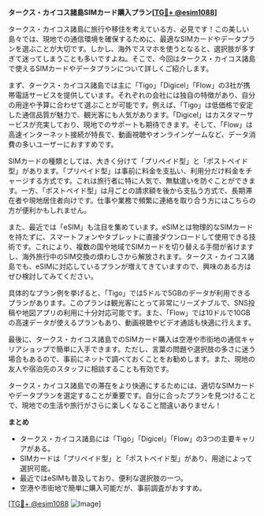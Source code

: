 **タークス・カイコス諸島SIMカード購入プラン[[TG💪+ @esim1088](https://t.me/s/esim1088)]**

タークス・カイコス諸島に旅行や移住を考えている方、必見です！この美しい島々では、現地での通信環境を確保するために、最適なSIMカードやデータプランを選ぶことが大切です。しかし、海外でスマホを使うとなると、選択肢が多すぎて迷ってしまうことも多いですよね。そこで、今回はタークス・カイコス諸島で使えるSIMカードやデータプランについて詳しくご紹介します。

まず、タークス・カイコス諸島では主に「Tigo」「Digicel」「Flow」の3社が携帯電話サービスを提供しています。それぞれの会社には独自の特徴があり、自分の用途や予算に合わせて選ぶことが可能です。例えば、「Tigo」は低価格で安定した通信品質が魅力で、観光客にも人気があります。「Digicel」はカスタマーサービスが充実しており、現地でのサポートも期待できます。そして、「Flow」は高速インターネット接続が特長で、動画視聴やオンラインゲームなど、データ消費の多いユーザーにおすすめです。

SIMカードの種類としては、大きく分けて「プリペイド型」と「ポストペイド型」があります。「プリペイド型」は事前に料金を支払い、利用分だけ料金をチャージする方式です。これは旅行者に特に人気で、無駄遣いを防ぐことができます。一方、「ポストペイド型」は月ごとの請求額を後から支払う方式で、長期滞在者や現地居住者向けです。仕事や業務で頻繁に連絡を取り合う方にはこちらの方が便利かもしれません。

また、最近では「eSIM」も注目を集めています。eSIMとは物理的なSIMカードを持たずに、スマートフォンやタブレットに直接ダウンロードして使用できる技術です。これにより、複数の国や地域でSIMカードを切り替える手間が省けますし、海外旅行中のSIM交換の煩わしさから解放されます。タークス・カイコス諸島でも、eSIMに対応しているプランが増えてきていますので、興味のある方はぜひ検討してみてください。

具体的なプラン例を挙げると、「Tigo」では5ドルで5GBのデータが利用できるプランがあります。このプランは観光客にとって非常にリーズナブルで、SNS投稿や地図アプリの利用に十分対応可能です。また、「Flow」では10ドルで10GBの高速データが使えるプランもあり、動画視聴やビデオ通話も快適に行えます。

最後に、タークス・カイコス諸島でのSIMカード購入は空港や市街地の通信キャリアショップで簡単に入手できます。ただし、言葉の問題や選択肢の多さに迷う場合もあるので、事前にネットで調べておくことをお勧めします。また、現地の友人や宿泊先のスタッフに相談することも有効です。

タークス・カイコス諸島での滞在をより快適にするためには、適切なSIMカードやデータプランを選定することが重要です。自分に合ったプランを見つけることで、現地での生活や旅行がさらに楽しくなること間違いありません！

**まとめ**
- タークス・カイコス諸島には「Tigo」「Digicel」「Flow」の3つの主要キャリアがある。
- SIMカードは「プリペイド型」と「ポストペイド型」があり、用途によって選択可能。
- 最近ではeSIMも普及しており、便利な選択肢の一つ。
- 空港や市街地で簡単に購入可能だが、事前調査がおすすめ。

[[TG💪+ @esim1088](https://t.me/s/esim1088) ![Image](https://i.postimg.cc/Y0z9fWf4/image.png)]
